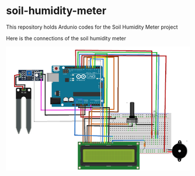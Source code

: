 # soil-humidity-meter
This repository holds Ardunio codes for the Soil Humidity Meter project

Here is the connections of the soil humidity meter

![](connections.png)
